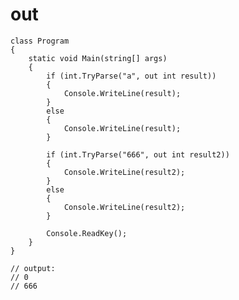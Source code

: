 # out

	class Program
	{
		static void Main(string[] args)
		{
			if (int.TryParse("a", out int result))
			{
				Console.WriteLine(result);
			}
			else
			{
				Console.WriteLine(result);
			}

			if (int.TryParse("666", out int result2))
			{
				Console.WriteLine(result2);
			}
			else
			{
				Console.WriteLine(result2);
			}

			Console.ReadKey();
		}
	}

    // output:
    // 0
    // 666